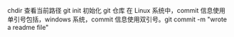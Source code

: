 chdir 查看当前路径
git init 初始化 git 仓库
在 Linux 系统中，commit 信息使用单引号包括，windows 系统，commit 信息使用双引号。git commit -m "wrote a readme file"
